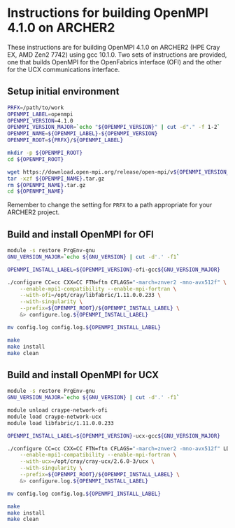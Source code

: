 Instructions for building OpenMPI 4.1.0 on ARCHER2
==================================================

These instructions are for building OpenMPI 4.1.0 on ARCHER2 (HPE Cray EX, AMD Zen2 7742) using gcc 10.1.0.
Two sets of instructions are provided, one that builds OpenMPI for the OpenFabrics interface (OFI) and the
other for the UCX communications interface.


Setup initial environment
-------------------------

```bash
PRFX=/path/to/work
OPENMPI_LABEL=openmpi
OPENMPI_VERSION=4.1.0
OPENMPI_VERSION_MAJOR=`echo "${OPENMPI_VERSION}" | cut -d"." -f 1-2`
OPENMPI_NAME=${OPENMPI_LABEL}-${OPENMPI_VERSION}
OPENMPI_ROOT=${PRFX}/${OPENMPI_LABEL}

mkdir -p ${OPENMPI_ROOT}
cd ${OPENMPI_ROOT}

wget https://download.open-mpi.org/release/open-mpi/v${OPENMPI_VERSION_MAJOR}/${OPENMPI_NAME}.tar.gz
tar -xzf ${OPENMPI_NAME}.tar.gz
rm ${OPENMPI_NAME}.tar.gz
cd ${OPENMPI_NAME}
```

Remember to change the setting for `PRFX` to a path appropriate for your ARCHER2 project.


Build and install OpenMPI for OFI
---------------------------------

```bash
module -s restore PrgEnv-gnu
GNU_VERSION_MAJOR=`echo ${GNU_VERSION} | cut -d'.' -f1`

OPENMPI_INSTALL_LABEL=${OPENMPI_VERSION}-ofi-gcc${GNU_VERSION_MAJOR}

./configure CC=cc CXX=CC FTN=ftn CFLAGS="-march=znver2 -mno-avx512f" \
    --enable-mpi1-compatibility --enable-mpi-fortran \
    --with-ofi=/opt/cray/libfabric/1.11.0.0.233 \
    --with-singularity \
    --prefix=${OPENMPI_ROOT}/${OPENMPI_INSTALL_LABEL} \
    &> configure.log.${OPENMPI_INSTALL_LABEL}

mv config.log config.log.${OPENMPI_INSTALL_LABEL}

make
make install
make clean
```


Build and install OpenMPI for UCX
---------------------------------

```bash
module -s restore PrgEnv-gnu
GNU_VERSION_MAJOR=`echo ${GNU_VERSION} | cut -d'.' -f1`

module unload craype-network-ofi
module load craype-network-ucx
module load libfabric/1.11.0.0.233

OPENMPI_INSTALL_LABEL=${OPENMPI_VERSION}-ucx-gcc${GNU_VERSION_MAJOR}

./configure CC=cc CXX=CC FTN=ftn CFLAGS="-march=znver2 -mno-avx512f" LDFLAGS="-L${OPENMPI_ROOT}/liblinks" \
    --enable-mpi1-compatibility --enable-mpi-fortran \
    --with-ucx=/opt/cray/cray-ucx/2.6.0-3/ucx \
    --with-singularity \
    --prefix=${OPENMPI_ROOT}/${OPENMPI_INSTALL_LABEL} \
    &> configure.log.${OPENMPI_INSTALL_LABEL}

mv config.log config.log.${OPENMPI_INSTALL_LABEL}

make
make install
make clean
```
